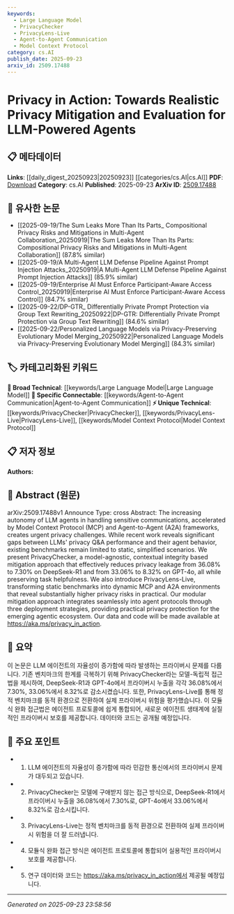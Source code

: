 ```yaml
---
keywords:
  - Large Language Model
  - PrivacyChecker
  - PrivacyLens-Live
  - Agent-to-Agent Communication
  - Model Context Protocol
category: cs.AI
publish_date: 2025-09-23
arxiv_id: 2509.17488
---
```


<!-- KEYWORD_LINKING_METADATA:
{
  "processed_timestamp": "2025-09-23T23:58:56.745782",
  "vocabulary_version": "1.0",
  "selected_keywords": [
    "Large Language Model",
    "PrivacyChecker",
    "PrivacyLens-Live",
    "Agent-to-Agent Communication",
    "Model Context Protocol"
  ],
  "rejected_keywords": [],
  "similarity_scores": {
    "Large Language Model": 0.85,
    "PrivacyChecker": 0.8,
    "PrivacyLens-Live": 0.82,
    "Agent-to-Agent Communication": 0.78,
    "Model Context Protocol": 0.77
  },
  "extraction_method": "AI_prompt_based",
  "budget_applied": true,
  "candidates_json": {
    "candidates": [
      {
        "surface": "LLM agents",
        "canonical": "Large Language Model",
        "aliases": [
          "LLM",
          "Language Model"
        ],
        "category": "broad_technical",
        "rationale": "Links to the broader concept of language models, which are central to the paper's discussion.",
        "novelty_score": 0.3,
        "connectivity_score": 0.9,
        "specificity_score": 0.6,
        "link_intent_score": 0.85
      },
      {
        "surface": "PrivacyChecker",
        "canonical": "PrivacyChecker",
        "aliases": [],
        "category": "unique_technical",
        "rationale": "Introduces a novel tool for privacy mitigation, which is a unique contribution of the paper.",
        "novelty_score": 0.75,
        "connectivity_score": 0.65,
        "specificity_score": 0.85,
        "link_intent_score": 0.8
      },
      {
        "surface": "PrivacyLens-Live",
        "canonical": "PrivacyLens-Live",
        "aliases": [],
        "category": "unique_technical",
        "rationale": "Represents a new approach for dynamic privacy risk evaluation, specific to this research.",
        "novelty_score": 0.78,
        "connectivity_score": 0.6,
        "specificity_score": 0.88,
        "link_intent_score": 0.82
      },
      {
        "surface": "Agent-to-Agent frameworks",
        "canonical": "Agent-to-Agent Communication",
        "aliases": [
          "A2A frameworks"
        ],
        "category": "specific_connectable",
        "rationale": "Highlights a specific communication framework relevant to the paper's privacy challenges.",
        "novelty_score": 0.55,
        "connectivity_score": 0.75,
        "specificity_score": 0.7,
        "link_intent_score": 0.78
      },
      {
        "surface": "Model Context Protocol",
        "canonical": "Model Context Protocol",
        "aliases": [
          "MCP"
        ],
        "category": "unique_technical",
        "rationale": "A specific protocol discussed in the paper, crucial for understanding the privacy context.",
        "novelty_score": 0.7,
        "connectivity_score": 0.68,
        "specificity_score": 0.8,
        "link_intent_score": 0.77
      }
    ],
    "ban_list_suggestions": [
      "privacy",
      "evaluation",
      "mitigation"
    ]
  },
  "decisions": [
    {
      "candidate_surface": "LLM agents",
      "resolved_canonical": "Large Language Model",
      "decision": "linked",
      "scores": {
        "novelty": 0.3,
        "connectivity": 0.9,
        "specificity": 0.6,
        "link_intent": 0.85
      }
    },
    {
      "candidate_surface": "PrivacyChecker",
      "resolved_canonical": "PrivacyChecker",
      "decision": "linked",
      "scores": {
        "novelty": 0.75,
        "connectivity": 0.65,
        "specificity": 0.85,
        "link_intent": 0.8
      }
    },
    {
      "candidate_surface": "PrivacyLens-Live",
      "resolved_canonical": "PrivacyLens-Live",
      "decision": "linked",
      "scores": {
        "novelty": 0.78,
        "connectivity": 0.6,
        "specificity": 0.88,
        "link_intent": 0.82
      }
    },
    {
      "candidate_surface": "Agent-to-Agent frameworks",
      "resolved_canonical": "Agent-to-Agent Communication",
      "decision": "linked",
      "scores": {
        "novelty": 0.55,
        "connectivity": 0.75,
        "specificity": 0.7,
        "link_intent": 0.78
      }
    },
    {
      "candidate_surface": "Model Context Protocol",
      "resolved_canonical": "Model Context Protocol",
      "decision": "linked",
      "scores": {
        "novelty": 0.7,
        "connectivity": 0.68,
        "specificity": 0.8,
        "link_intent": 0.77
      }
    }
  ]
}
-->

# Privacy in Action: Towards Realistic Privacy Mitigation and Evaluation for LLM-Powered Agents

## 📋 메타데이터

**Links**: [[daily_digest_20250923|20250923]] [[categories/cs.AI|cs.AI]]
**PDF**: [Download](https://arxiv.org/pdf/2509.17488.pdf)
**Category**: cs.AI
**Published**: 2025-09-23
**ArXiv ID**: [2509.17488](https://arxiv.org/abs/2509.17488)

## 🔗 유사한 논문
- [[2025-09-19/The Sum Leaks More Than Its Parts_ Compositional Privacy Risks and Mitigations in Multi-Agent Collaboration_20250919|The Sum Leaks More Than Its Parts: Compositional Privacy Risks and Mitigations in Multi-Agent Collaboration]] (87.8% similar)
- [[2025-09-19/A Multi-Agent LLM Defense Pipeline Against Prompt Injection Attacks_20250919|A Multi-Agent LLM Defense Pipeline Against Prompt Injection Attacks]] (85.9% similar)
- [[2025-09-19/Enterprise AI Must Enforce Participant-Aware Access Control_20250919|Enterprise AI Must Enforce Participant-Aware Access Control]] (84.7% similar)
- [[2025-09-22/DP-GTR_ Differentially Private Prompt Protection via Group Text Rewriting_20250922|DP-GTR: Differentially Private Prompt Protection via Group Text Rewriting]] (84.6% similar)
- [[2025-09-22/Personalized Language Models via Privacy-Preserving Evolutionary Model Merging_20250922|Personalized Language Models via Privacy-Preserving Evolutionary Model Merging]] (84.3% similar)

## 🏷️ 카테고리화된 키워드
**🧠 Broad Technical**: [[keywords/Large Language Model|Large Language Model]]
**🔗 Specific Connectable**: [[keywords/Agent-to-Agent Communication|Agent-to-Agent Communication]]
**⚡ Unique Technical**: [[keywords/PrivacyChecker|PrivacyChecker]], [[keywords/PrivacyLens-Live|PrivacyLens-Live]], [[keywords/Model Context Protocol|Model Context Protocol]]

## 📋 저자 정보

**Authors:** 

## 📄 Abstract (원문)

arXiv:2509.17488v1 Announce Type: cross 
Abstract: The increasing autonomy of LLM agents in handling sensitive communications, accelerated by Model Context Protocol (MCP) and Agent-to-Agent (A2A) frameworks, creates urgent privacy challenges. While recent work reveals significant gaps between LLMs' privacy Q&amp;A performance and their agent behavior, existing benchmarks remain limited to static, simplified scenarios. We present PrivacyChecker, a model-agnostic, contextual integrity based mitigation approach that effectively reduces privacy leakage from 36.08% to 7.30% on DeepSeek-R1 and from 33.06% to 8.32% on GPT-4o, all while preserving task helpfulness. We also introduce PrivacyLens-Live, transforming static benchmarks into dynamic MCP and A2A environments that reveal substantially higher privacy risks in practical. Our modular mitigation approach integrates seamlessly into agent protocols through three deployment strategies, providing practical privacy protection for the emerging agentic ecosystem. Our data and code will be made available at https://aka.ms/privacy_in_action.

## 📝 요약

이 논문은 LLM 에이전트의 자율성이 증가함에 따라 발생하는 프라이버시 문제를 다룹니다. 기존 벤치마크의 한계를 극복하기 위해 PrivacyChecker라는 모델-독립적 접근법을 제시하여, DeepSeek-R1과 GPT-4o에서 프라이버시 누출을 각각 36.08%에서 7.30%, 33.06%에서 8.32%로 감소시켰습니다. 또한, PrivacyLens-Live를 통해 정적 벤치마크를 동적 환경으로 전환하여 실제 프라이버시 위험을 평가했습니다. 이 모듈식 완화 접근법은 에이전트 프로토콜에 쉽게 통합되어, 새로운 에이전트 생태계에 실질적인 프라이버시 보호를 제공합니다. 데이터와 코드는 공개될 예정입니다.

## 🎯 주요 포인트

- 1. LLM 에이전트의 자율성이 증가함에 따라 민감한 통신에서의 프라이버시 문제가 대두되고 있습니다.
- 2. PrivacyChecker는 모델에 구애받지 않는 접근 방식으로, DeepSeek-R1에서 프라이버시 누출을 36.08%에서 7.30%로, GPT-4o에서 33.06%에서 8.32%로 감소시킵니다.
- 3. PrivacyLens-Live는 정적 벤치마크를 동적 환경으로 전환하여 실제 프라이버시 위험을 더 잘 드러냅니다.
- 4. 모듈식 완화 접근 방식은 에이전트 프로토콜에 통합되어 실용적인 프라이버시 보호를 제공합니다.
- 5. 연구 데이터와 코드는 https://aka.ms/privacy_in_action에서 제공될 예정입니다.


---

*Generated on 2025-09-23 23:58:56*